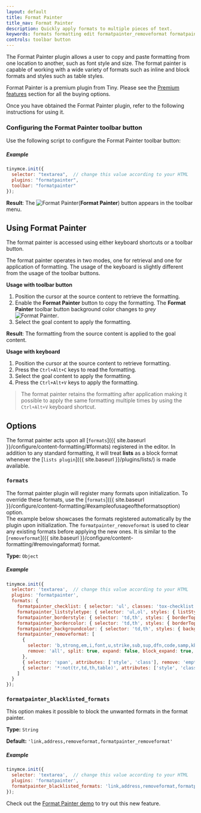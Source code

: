 ```yaml
---
layout: default
title: Format Painter
title_nav: Format Painter
description: Quickly apply formats to multiple pieces of text.
keywords: formats formatting edit formatpainter_removeformat formatpainter_tableformats formatpainter_blacklisted_formats format painter configuration
controls: toolbar button
---
```


The Format Painter plugin allows a user to copy and paste formatting from one location to another, such as font style and size. The format painter is capable of working with a wide variety of formats such as inline and block formats and styles such as table styles.

Format Painter is a premium plugin from Tiny. Please see the [Premium features]({{site.baseurl}}/enterprise/formatpainter/) section for all the buying options.

Once you have obtained the Format Painter plugin, refer to the following instructions for using it.

### Configuring the Format Painter toolbar button

Use the following script to configure the Format Painter toolbar button:

##### Example

```js
tinymce.init({
  selector: "textarea",  // change this value according to your HTML
  plugins: "formatpainter",
  toolbar: "formatpainter"
});
```
**Result**:
The ![**Format Painter**]({{site.baseurl}}/images/fp-disabled.png)(**Format Painter**) button appears in the toolbar menu.

## Using Format Painter

The format painter is accessed using either keyboard shortcuts or a toolbar button.

The format painter operates in two modes, one for retrieval and one for application of formatting. The usage of the keyboard is slightly different from the usage of the toolbar buttons.

**Usage with toolbar button**

1. Position the cursor at the source content to retrieve the formatting.
2. Enable the **Format Painter** button to copy the formatting. The **Format Painter** toolbar button background color changes to _grey_ ![**Format Painter**]({{site.baseurl}}/images/fp-enabled.png).
3. Select the goal content to apply the formatting.

**Result**: The formatting from the source content is applied to the goal content.

**Usage with keyboard**

1. Position the cursor at the source content to retrieve formatting.
2. Press the `Ctrl+Alt+C` keys to read the formatting.
3. Select the goal content to apply the formatting.
4. Press the `Ctrl+Alt+V` keys to apply the formatting.

> The format painter retains the formatting after application making it possible to apply the same formatting multiple times by using the `Ctrl+Alt+V` keyboard shortcut.

## Options

The format painter acts upon all [`formats`]({{ site.baseurl }}/configure/content-formatting/#formats) registered in the editor. In addition to any standard formatting, it will treat **lists** as a block format whenever the [`lists plugin`]({{ site.baseurl }}/plugins/lists/) is made available.

### `formats`

The format painter plugin will register many formats upon initialization. To override these formats, use the [`formats`]({{ site.baseurl }}/configure/content-formatting/#exampleofusageoftheformatsoption) option.
<br/>
The example below showcases the formats registered automatically by the plugin upon initialization. The `formatpainter_removeformat` is used to clear any existing formats before applying the new ones. It is similar to the [`removeformat`]({{ site.baseurl }}/configure/content-formatting/#removingaformat) format.

**Type:** `Object`

##### Example

```js
tinymce.init({
  selector: 'textarea',  // change this value according to your HTML
  plugins: 'formatpainter',
  formats: {
    formatpainter_checklist: { selector: 'ul', classes: 'tox-checklist' },
    formatpainter_liststyletype: { selector: 'ul,ol', styles: { listStyleType: '%value' } },
    formatpainter_borderstyle: { selector: 'td,th', styles: { borderTopStyle: '%valueTop', borderRightStyle: '%valueRight', borderBottomStyle: '%valueBottom', borderLeftStyle: '%valueLeft', }, remove_similar: true },
    formatpainter_bordercolor: { selector: 'td,th', styles: { borderTopColor: '%valueTop', borderRightColor: '%valueRight', borderBottomColor: '%valueBottom', borderLeftColor: '%valueLeft' }, remove_similar: true },
    formatpainter_backgroundcolor: { selector: 'td,th', styles: { backgroundColor: '%value' }, remove_similar: true },
    formatpainter_removeformat: [
      {
        selector: 'b,strong,em,i,font,u,strike,sub,sup,dfn,code,samp,kbd,var,cite,mark,q,del,ins',
        remove: 'all', split: true, expand: false, block_expand: true, deep: true
      },
      { selector: 'span', attributes: ['style', 'class'], remove: 'empty', split: true, expand: false, deep: true },
      { selector: '*:not(tr,td,th,table)', attributes: ['style', 'class'], split: false, expand: false, deep: true }
    ]
  }
});
```

### `formatpainter_blacklisted_formats`

This option makes it possible to block the unwanted formats in the format painter.

**Type:** `String`

**Default:** `'link,address,removeformat,formatpainter_removeformat'`

##### Example

```js
tinymce.init({
  selector: 'textarea',  // change this value according to your HTML
  plugins: 'formatpainter',
  formatpainter_blacklisted_formats: 'link,address,removeformat,formatpainter_removeformat'
});
```
Check out the [Format Painter demo]({{site.baseurl}}/demo/formatpainter/) to try out this new feature.
